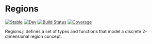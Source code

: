 # Regions

[![Stable](https://img.shields.io/badge/docs-stable-blue.svg)](https://schrpe.github.io/Region.jl/stable)
[![Dev](https://img.shields.io/badge/docs-dev-blue.svg)](https://schrpe.github.io/Region.jl/dev)
[![Build Status](https://github.com/schrpe/Region.jl/workflows/CI/badge.svg)](https://github.com/schrpe/Region.jl/actions)
[![Coverage](https://codecov.io/gh/schrpe/Region.jl/branch/master/graph/badge.svg)](https://codecov.io/gh/schrpe/Region.jl)

Regions.jl defines a set of types and functions that model a discrete 2-dimensional region concept.